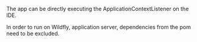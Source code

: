 The app can be directly executing the ApplicationContextListener on the IDE.

In order to run on Wildfly, application server, dependencies from the pom need to be excluded.
